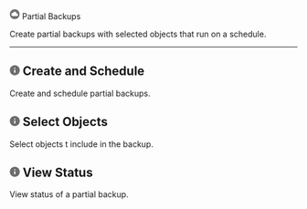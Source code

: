 ![../Images/cov-icn-backup.png](../Images/cov-icn-backup.png) Partial Backups

Create partial backups with selected objects that run on a schedule.

- - -

## ![../Images/cov-icn-ovw_toc.png](../Images/cov-icn-ovw_toc.png) Create and Schedule

Create and schedule partial backups.
    
## ![../Images/cov-icn-ovw_toc.png](../Images/cov-icn-ovw_toc.png) Select Objects

Select objects t include in the backup.
  
## ![../Images/cov-icn-ovw_toc.png](../Images/cov-icn-ovw_toc.png) View Status

View status of a partial backup.